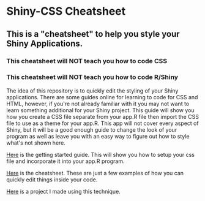 # Shiny-CSS Cheatsheet
## This is a "cheatsheet" to help you style your Shiny Applications.
### This cheatsheet will NOT teach you how to code CSS
### This cheatsheet will NOT teach you how to code R/Shiny

The idea of this repository is to quickly edit the styling of your Shiny applications. There are some guides online for learning to code for CSS and HTML, however, if you're not already familiar with it you may not want to learn something additional for your Shiny project. This guide will show you how you create a CSS file separate from your app.R file then import the CSS file to use as a theme for your app.R. This app will not cover every aspect of Shiny, but it will be a good enough guide to change the look of your program as well as leave you with an easy way to figure out how to style what's not shown here. 

[Here](https://github.com/thomaskellough/Personal-Projects/blob/add-css/shiny-css-cheatsheet/Getting-started.md) is the getting started guide. This will show you how to setup your css file and incorporate it into your app.R program.

[Here](https://github.com/thomaskellough/Personal-Projects/blob/add-css/shiny-css-cheatsheet/cheatsheet.md) is the cheatsheet. These are just a few examples of how you can quickly edit things inside your code. 

[Here](https://github.com/thomaskellough/Personal-Projects/tree/master/grades-analyzer) is a project I made using this technique.
